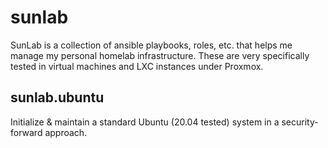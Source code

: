 # sunlab
SunLab is a collection of ansible playbooks, roles, etc. that helps me manage my personal homelab infrastructure. These are very specifically tested in virtual machines and LXC instances under Proxmox.

## sunlab.ubuntu
Initialize & maintain a standard Ubuntu (20.04 tested) system in a security-forward approach.